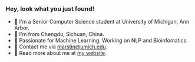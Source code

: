 ### Hey, look what you just found!

- :school: I'm a Senior Computer Science student at University of Michigan, Ann Arbor.
- :panda_face: I'm from Chengdu, Sichuan, China.
- :eyes: Passionate for Machine Learning. Working on NLP and Bioinfomatics.
- :e-mail: Contact me via <marstin@umich.edu>.
- :link: Read more about me at [my website](https://mars-tin.github.io/).

<!-- waka-box start -->

<!-- waka-box end -->
